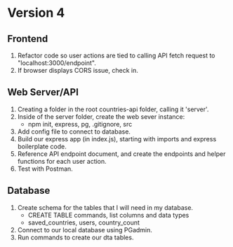 # Version 4

## Frontend
1. Refactor code so user actions are tied to calling API fetch request to "localhost:3000/endpoint".
2. If browser displays CORS issue, check in. 

## Web Server/API
1. Creating a folder in the root countries-api folder, calling it 'server'.
2. Inside of the server folder, create the web sever instance:
    - npm init,  express, pg, .gitignore, src
3. Add config file to connect to database.
4. Build our express app (in index.js), starting with imports and express boilerplate code. 
5. Reference API endpoint document, and create the endpoints and helper functions for each user action. 
6. Test with Postman.

## Database
1. Create schema for the tables that I will need in my database.
    - CREATE TABLE commands, list columns and data types
    - saved_countries, users, country_count
2. Connect to our local database using PGadmin.
3. Run commands to create our dta tables.
